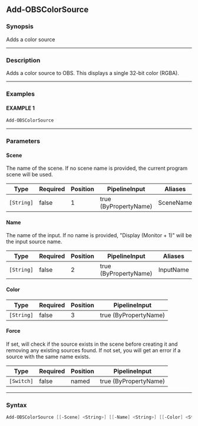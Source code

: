 Add-OBSColorSource
------------------




### Synopsis
Adds a color source



---


### Description

Adds a color source to OBS.  This displays a single 32-bit color (RGBA).



---


### Examples
#### EXAMPLE 1
```PowerShell
Add-OBSColorSource
```



---


### Parameters
#### **Scene**

The name of the scene.
If no scene name is provided, the current program scene will be used.






|Type      |Required|Position|PipelineInput        |Aliases  |
|----------|--------|--------|---------------------|---------|
|`[String]`|false   |1       |true (ByPropertyName)|SceneName|



#### **Name**

The name of the input.
If no name is provided, "Display $($Monitor + 1)" will be the input source name.






|Type      |Required|Position|PipelineInput        |Aliases  |
|----------|--------|--------|---------------------|---------|
|`[String]`|false   |2       |true (ByPropertyName)|InputName|



#### **Color**




|Type      |Required|Position|PipelineInput        |
|----------|--------|--------|---------------------|
|`[String]`|false   |3       |true (ByPropertyName)|



#### **Force**

If set, will check if the source exists in the scene before creating it and removing any existing sources found.
If not set, you will get an error if a source with the same name exists.






|Type      |Required|Position|PipelineInput        |
|----------|--------|--------|---------------------|
|`[Switch]`|false   |named   |true (ByPropertyName)|





---


### Syntax
```PowerShell
Add-OBSColorSource [[-Scene] <String>] [[-Name] <String>] [[-Color] <String>] [-Force] [<CommonParameters>]
```

